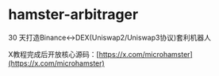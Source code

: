 # hamster-arbitrager
30 天打造Binance&lt;->DEX(Uniswap2/Uniswap3协议)套利机器人

X教程完成后开放核心源码：[https://x.com/microhamster](https://x.com/microhamster)
